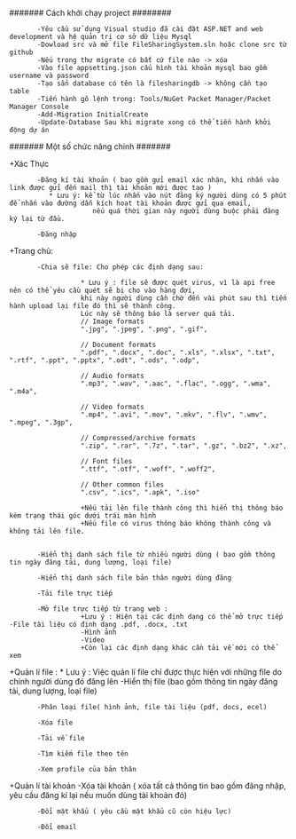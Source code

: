 
####### Cách khởi chạy project ########

           -Yêu cầu sử dụng Visual studio đã cài đặt ASP.NET and web development và hệ quản trị cơ sở dữ liệu Mysql
           -Dowload src và mở file FileSharingSystem.sln hoặc clone src từ github
           -Nếu trong thư migrate có bất cứ file nào -> xóa
           -Vào file appsetting.json cấu hình tài khoản mysql bao gồm username và password
           -Tạo sẳn database có tên là filesharingdb -> không cần tạo table
           -Tiến hành gõ lệnh trong: Tools/NuGet Packet Manager/Packet Manager Console
           -Add-Migration InitialCreate
           -Update-Database Sau khi migrate xong có thể tiến hành khởi động dự án


####### Một số chức năng chính #######

+Xác Thực

           -Đăng kí tài khoản ( bao gồm gửi email xác nhận, khi nhấn vào link được gửi đến mail thì tài khoản mới được tạo )
              * Lưu ý: kể từ lúc nhấn vào nút đăng ký người dùng có 5 phút để nhấn vào đường dẫn kích hoạt tài khoản được gửi qua email, 
                         nếu quá thời gian này người dùng buộc phải đăng ký lại từ đầu.
                         
           -Đăng nhập


+Trang chủ:

           -Chia sẽ file: Cho phép các định dạng sau: 

                      * Lưu ý : file sẽ được quét virus, vì là api free nên có thể yêu cầu quét sẽ bị cho vào hàng đợi,
                      khi này người dùng cần chờ đến vài phút sau thì tiến hành upload lại file đó thì sẽ thành công.
                      Lúc này sẽ thông báo là server quá tải.
                      // Image formats
                      ".jpg", ".jpeg", ".png", ".gif",
           
                      // Document formats
                      ".pdf", ".docx", ".doc", ".xls", ".xlsx", ".txt", ".rtf", ".ppt", ".pptx", ".odt", ".ods", ".odp", 
                  
                      // Audio formats
                      ".mp3", ".wav", ".aac", ".flac", ".ogg", ".wma", ".m4a", 
                  
                      // Video formats
                      ".mp4", ".avi", ".mov", ".mkv", ".flv", ".wmv", ".mpeg", ".3gp", 
                  
                      // Compressed/archive formats
                      ".zip", ".rar", ".7z", ".tar", ".gz", ".bz2", ".xz", 
                  
                      // Font files
                      ".ttf", ".otf", ".woff", ".woff2", 
                  
                      // Other common files
                      ".csv", ".ics", ".apk", ".iso"

                      +Nếu tải lên file thành công thì hiển thị thông báo kèm trạng thái góc dưới trái màn hình
                      +Nếu file có virus thông báo không thành công và không tải lên file.

                      
           -Hiển thị danh sách file từ nhiều người dùng ( bao gồm thông tin ngày đăng tải, dung lượng, loại file)
           
           -Hiển thị danh sách file bản thân người dùng đăng
           
           -Tải file trực tiếp
           
           -Mở file trực tiếp từ trang web :
                      +Lưu ý : Hiện tại các định dạng có thể mở trực tiếp -File tài liệu có định dạng .pdf, .docx, .txt 
                      -Hình ảnh 
                      -Video 
                      +Còn lại các định dạng khác cần tải về mới có thể xem

+Quản lí file : 
           * Lưu ý : Việc quản lí file chỉ được thực hiện với những file do chính người dùng đó đăng lên
           -Hiển thị file (bao gồm thông tin ngày đăng tải, dung lượng, loại file)
           
           -Phân loại file( hình ảnh, file tài liệu (pdf, docs, ecel)
           
           -Xóa file
           
           -Tải về file
           
           -Tìm kiếm file theo tên
           
           -Xem profile của bản thân

+Quản lí tài khoản
           -Xóa tài khoản ( xóa tất cả thông tin bao gồm đăng nhập, yêu cầu đăng kí lại nếu muốn dùng tài khoản đó)
           
           -Đổi mật khẩu ( yêu cầu mật khẩu cũ còn hiệu lực)
           
           -Đổi email
           


